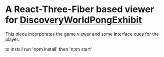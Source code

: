 # A React-Three-Fiber based viewer for [DiscoveryWorldPongExhibit](https://github.com/rwmahrra/DiscoveryWorldPongAIExhibit)

This piece incorporates the game viewer and some interface cues for the player.

to install run 'npm install' then 'npm start'
